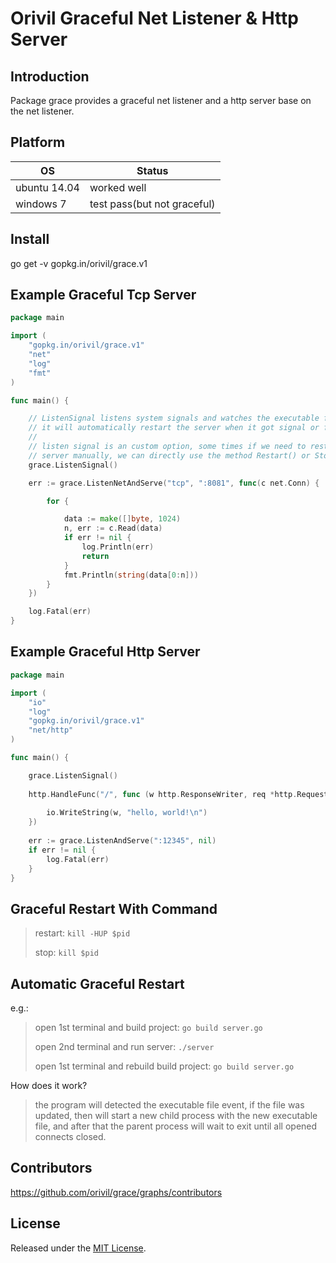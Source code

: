 # Orivil Graceful Net Listener & Http Server

## Introduction

Package grace provides a graceful net listener and a http server base on the net listener.


## Platform

| OS | Status |
|----------|----------|
| ubuntu 14.04 | worked well |
| windows 7 | test pass(but not graceful) |

## Install

go get -v gopkg.in/orivil/grace.v1

## Example Graceful Tcp Server

```GO
package main

import (
    "gopkg.in/orivil/grace.v1"
    "net"
    "log"
    "fmt"
)

func main() {

    // ListenSignal listens system signals and watches the executable file events.
    // it will automatically restart the server when it got signal or file event.
    //
    // listen signal is an custom option, some times if we need to restart or stop
    // server manually, we can directly use the method Restart() or Stop().
    grace.ListenSignal()

    err := grace.ListenNetAndServe("tcp", ":8081", func(c net.Conn) {

        for {

            data := make([]byte, 1024)
            n, err := c.Read(data)
            if err != nil {
                log.Println(err)
                return
            }
            fmt.Println(string(data[0:n]))
        }
    })

    log.Fatal(err)
}
```

## Example Graceful Http Server

```GO
package main

import (
	"io"
	"log"
	"gopkg.in/orivil/grace.v1"
	"net/http"
)

func main() {

    grace.ListenSignal()
    
	http.HandleFunc("/", func (w http.ResponseWriter, req *http.Request) {
	
        io.WriteString(w, "hello, world!\n")
    })
    
	err := grace.ListenAndServe(":12345", nil)
	if err != nil {
		log.Fatal(err)
	}
}
```

## Graceful Restart With Command

> restart: `kill -HUP $pid`
>
> stop: `kill $pid`


## Automatic Graceful Restart

e.g.:

> open 1st terminal and build project: `go build server.go`
>
> open 2nd terminal and run server: `./server`
>
> open 1st terminal and rebuild build project: `go build server.go`

How does it work?

> the program will detected the executable file event, if the file was updated,
then will start a new child process with the new executable file, and after that 
the parent process will wait to exit until all opened connects closed.

## Contributors

https://github.com/orivil/grace/graphs/contributors

## License

Released under the [MIT License](https://github.com/orivil/grace/blob/master/LICENSE).